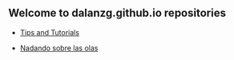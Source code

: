 ## Welcome to dalanzg.github.io repositories

- [Tips and Tutorials](https://dalanzg.github.io/tips-tutorials/)

- [Nadando sobre las olas](https://dalanzg.github.io/nadando-sobre-las-olas/)

